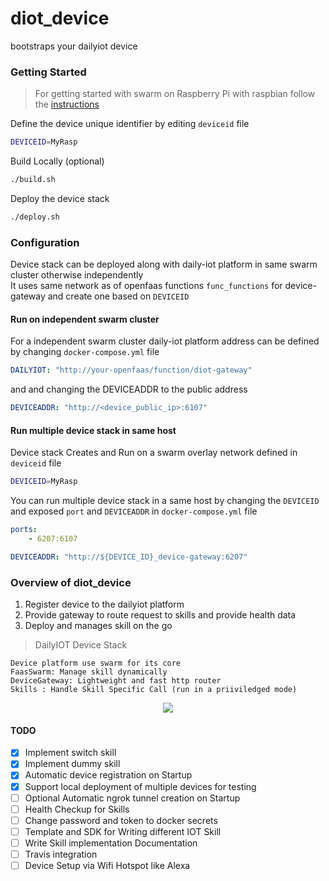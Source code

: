 # diot_device
bootstraps your dailyiot device 

### Getting Started

> For getting started with swarm on Raspberry Pi with raspbian follow the [instructions](https://github.com/dailyiot/diot_device/blob/master/doc/setup_raspberry.md)
   
   
Define the device unique identifier by editing `deviceid` file 
```bash
DEVICEID=MyRasp
```

Build Locally (optional)
```bash
./build.sh
```

Deploy the device stack
```bash
./deploy.sh
```

### Configuration
Device stack can be deployed along with daily-iot platform in same swarm cluster otherwise independently   
It uses same network as of openfaas functions `func_functions` for device-gateway and create one based on `DEVICEID`

#### Run on independent swarm cluster

For a independent swarm cluster daily-iot platform address can be defined by changing `docker-compose.yml` file
```yaml
DAILYIOT: "http://your-openfaas/function/diot-gateway"
```
and 
and changing the DEVICEADDR to the public address
```yaml
DEVICEADDR: "http://<device_public_ip>:6107"
```
    
#### Run multiple device stack in same host

Device stack Creates and Run on a swarm overlay network defined in `deviceid` file
```bash
DEVICEID=MyRasp
```
You can run multiple device stack in a same host by changing the `DEVICEID` and 
exposed `port` and `DEVICEADDR` in `docker-compose.yml` file
```yaml
ports:
    - 6207:6107
```
```yaml
DEVICEADDR: "http://${DEVICE_ID}_device-gateway:6207"
```

### Overview of diot_device
1. Register device to the dailyiot platform
2. Provide gateway to route request to skills and provide health data
3. Deploy and manages skill on the go

> DailyIOT Device Stack 

    Device platform use swarm for its core
    FaasSwarm: Manage skill dynamically
    DeviceGateway: Lightweight and fast http router
    Skills : Handle Skill Specific Call (run in a priiviledged mode)

<p align="center">
   <img src="https://farm2.staticflickr.com/1756/40740438330_b4efa720db_o.jpg">
</p>


#### TODO
- [X] Implement switch skill
- [X] Implement dummy skill
- [X] Automatic device registration on Startup
- [X] Support local deployment of multiple devices for testing
- [ ] Optional Automatic ngrok tunnel creation on Startup
- [ ] Health Checkup for Skills
- [ ] Change password and token to docker secrets
- [ ] Template and SDK for Writing different IOT Skill 
- [ ] Write Skill implementation Documentation
- [ ] Travis integration
- [ ] Device Setup via Wifi Hotspot like Alexa
